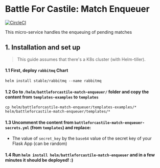 # Battle For Castile: Match Enqueuer

[![CircleCI](https://circleci.com/gh/battleforcastile/battleforcastile-match-enqueuer/tree/master.svg?style=svg)](https://circleci.com/gh/battleforcastile/battleforcastile-match-enqueuer/tree/master)

This micro-service handles the enqueuing of pending matches
## 1. Installation and set up

> This guide assumes that there's a K8s cluster (with Helm-tiller).

#### 1.1 First, deploy `rabbitmq` Chart
```
helm install stable/rabbitmq --name rabbitmq
```

#### 1.2 Go to `/helm/battleforcastile-match-enqueuer/` folder and copy the content from `templates-examples` to `templates`
```
cp helm/battleforcastile-match-enqueuer/templates-examples/* helm/battleforcastile-match-enqueuer/templates/*
```

#### 1.3 Uncomment the content from `battleforcastile-match-enqueuer-secrets.yml` (from `templates`) and replace:
 - The value of `secret_key` by the `base64` value of the secret key of your Flask App (can be random)

#### 1.4 Run `helm install helm/battleforcastile-match-enqueuer` and in a few minutes it should be deployed! :)
